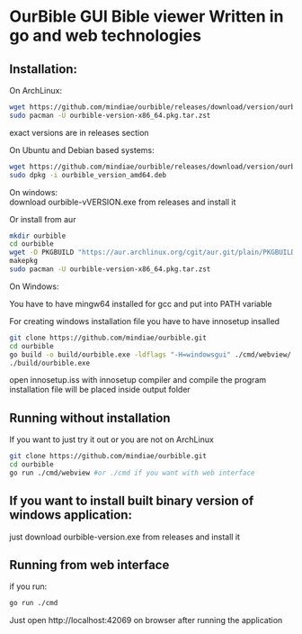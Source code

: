 # OurBible GUI Bible viewer Written in go and web technologies

## Installation:

On ArchLinux:

```bash
wget https://github.com/mindiae/ourbible/releases/download/version/ourbible-version-x86_64.pkg.tar.zst
sudo pacman -U ourbible-version-x86_64.pkg.tar.zst
```
exact versions are in releases section



On Ubuntu and Debian based systems:
```bash
wget https://github.com/mindiae/ourbible/releases/download/version/ourbible_version_amd64.deb
sudo dpkg -i ourbible_version_amd64.deb
```

On windows:  
download ourbible-vVERSION.exe from releases and install it


Or install from aur
```bash
mkdir ourbible
cd ourbible
wget -O PKGBUILD "https://aur.archlinux.org/cgit/aur.git/plain/PKGBUILD?h=ourbible"
makepkg
sudo pacman -U ourbible-version-x86_64.pkg.tar.zst
```

On Windows:

You have to have mingw64 installed for gcc and put into PATH variable

For creating windows installation file you have to have innosetup insalled

```bash
git clone https://github.com/mindiae/ourbible.git
cd ourbible
go build -o build/ourbible.exe -ldflags "-H=windowsgui" ./cmd/webview/
./build/ourbible.exe
```

open innosetup.iss with innosetup compiler and compile the program
installation file will be placed inside output folder

## Running without installation

If you want to just try it out or you are not on ArchLinux

```bash
git clone https://github.com/mindiae/ourbible.git
cd ourbible
go run ./cmd/webview #or ./cmd if you want with web interface
```

## If you want to install built binary version of windows application:

just download ourbible-version.exe from releases and install it


## Running from web interface

if you run:
```bash
go run ./cmd
```
Just open http://localhost:42069 on browser after running the application
